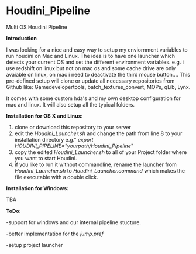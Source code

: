 # Houdini_Pipeline
Multi OS Houdini Pipeline 

**Introduction**

I was looking for a nice and easy way to setup my enviornment variables to run houdini on Mac and Linux.
The idea is to have one launcher which detects your current OS and set the different environment variables.
e.g. i use redshift on linux but not on mac os and some cache drive are only avaiable on linux, on mac i need to deactivate the third mouse button....
This pre-defined setup will clone or update all necessary repositories from Github like: 
Gamedevelopertools, batch_textures_convert, MOPs, qLib, Lynx.

It comes with some custom hda's and my own desktop configuration for mac and linux. It will also setup all the typical folders.

**Installation for OS X and Linux:**

 1. clone or download this repository to your server
 2. edit the *Houdini_Launcher.sh* and change the path from line 8 to your installation directory e.g." *export HOUDINI_PIPELINE="yourpath/Houdini_Pipeline*"
 3. copy the edited *Houdini_Launcher.sh* to all of your Project folder where you want to start Houdini. 
 4. if you like to run it without commandline, rename the launcher from *Houdini_Launcher.sh* to *Houdini_Launcher.command* which makes the file executable with a double click.

**Installation for Windows:**

TBA


**ToDo:**

-support for windows and our internal pipeline stucture.

-better implementation for the *jump.pref* 

-setup project launcher

